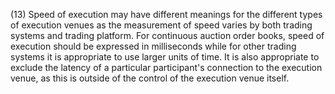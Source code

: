 (13) Speed of execution may have different meanings for the different types of execution venues as the measurement of speed varies by both trading systems and trading platform. For continuous auction order books, speed of execution should be expressed in milliseconds while for other trading systems it is appropriate to use larger units of time. It is also appropriate to exclude the latency of a particular participant's connection to the execution venue, as this is outside of the control of the execution venue itself.